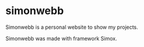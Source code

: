 # simonwebb
Simonwebb is a personal website to show my projects.

Simonwebb was made with framework Simox.
